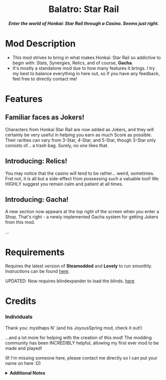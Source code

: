 <h1 align="center">Balatro: Star Rail</h1>
<h4 align="center"><i>Enter the world of Honkai: Star Rail through a Casino. Seems just right.</i></h4>

# Mod Description
- This mod strives to bring in what makes Honkai: Star Rail so addictive to begin with: Stats, Synergies, Relics, and of course, **Gacha**.
- It's mostly a standalone mod due to how many features it brings. I try my best to balance everything in here out, so if you have any
feedback, feel free to directly contact me!

# Features
## Familiar faces as Jokers!
Characters from Honkai Star Rail are now added as Jokers, and they will certainly be very useful in helping you earn as much Score as possible.
Their rarities can vary from 3-Star, 4-Star, and 5-Star, though 3-Star only consists of... a trash bag. Surely, *no one* likes that.

## Introducing: Relics!
You may notice that the casino will tend to be rather... weird, sometimes.
Fret not, it is all but a side-effect from possessing such a valuable tool!
We HIGHLY suggest you remain calm and patient at all times.

## Introducing: Gacha!
A new section now appears at the top right of the screen when you enter a Shop.
That's right - a newly implemented Gacha system for getting Jokers from this mod.

...

# Requirements
Requires the latest version of **Steamodded** and **Lovely** to run smoothly.  
Instructions can be found [here](https://github.com/Steamopollys/Steamodded/wiki/01.-Getting-started).

UPDATED: Now requires blindexpander to load the blinds. [here](https://github.com/Mysthaps/blindexpander)

# Credits
### Individuals
Thank you:
 mysthaps
 N' (and his JoyousSpring mod, check it out!)
 
 ...and a lot more for helping with the creation of this mod!
 The modding community has been INCREDIBLY helpful, allowing my first ever mod to be made and played!

 (If I'm missing someone here, please contact me directly so I can put your name on here :D)

<details>
    <summary><b>Additional Notes</b></summary>
    This version of the mod is currently in its Playtest phase, so it currently lacks a LOT of intended features. I decided to release this early to 
    see if the overall concept of my mod is fun to play with, in order to make changes in time.

    ...also, I'm incapable of drawing so you will have to stick with Warp Tickets as placeholder art for the Jokers right now.
    ...and uh, didn't make custom rarities, yet, sorry if souls give you a 5-Star Joker :3
</details><br>